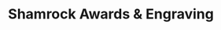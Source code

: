 ---
title: "Shamrock Awards & Engraving"
url: /glen-burnie/shamrock-awards-and-engraving/
shop: trophy
---